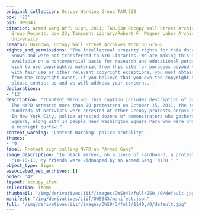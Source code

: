 ```yaml
---
original_collection: Occupy Working Group TAM.630
box: '23'
pid: OWS043
citation: Armed Gang NYPD Sign, 2011; TAM.630 Occupy Wall Street Archives Working
  Group Records; box 23; Tamiment Library/Robert F. Wagner Labor Archives, New York
  University
creator: Unknown; Occupy Wall Street Archives Working Group
rights_and_permissions: 'The intellectual property rights for this document are not
  known and were not transferred to NYU Libraries. We are making this document publicly
  available on a noncommercial basis for research and educational purposes. If you
  wish to use copyrighted material from this site for purposes beyond those in accordance
  with fair use or other relevant copyright exceptions, you must obtain permission
  from the copyright owner. If you believe that you own the copyright to this document,
  please contact us and we will address your concerns. '
declarations:
- '12'
description: "*Content Warning: This caption includes description of police brutality.*
  The NYPD arrested more than 90 protesters on October 15, 2011, the same day that
  hundreds of activists were arrested at other Occupy protests across the country.
  In New York City, police arrested dozens of demonstrators who gathered in Times
  Square, along with 14 people near Washington Square Park who were charged with violating
  a midnight curfew."
content_warning: 'Content Warning: police brutality'
themes:
- '9'
label: Protest sign calling NYPD an "Armed Gang"
image_description: 'In black marker, on a piece of cardboard, a protestor has handwritten,
  "10-15-11, My friends were kidnapped by an Armed Gang, NYPD." '
object_type: Signs
associated_web_archives: []
order: '42'
layout: occupy_item
collection: items
thumbnail: "/img/derivatives/iiif/images/OWS043/full/250,/0/default.jpg"
manifest: "/img/derivatives/iiif/OWS043/manifest.json"
full: "/img/derivatives/iiif/images/OWS043/full/1140,/0/default.jpg"
---
```

